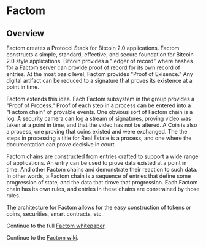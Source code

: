 Factom
=============

Overview
--------

Factom creates a Protocol Stack for Bitcoin 2.0 applications.  Factom constructs a simple, standard, effective, and secure foundation for Bitcoin 2.0 style applications.  Bitcoin provides a "ledger of record" where hashes for a Factom server can provide proof of record for its own record of entries. At the most basic level, Factom provides "Proof of Exisence."  Any digital artifact can be reduced to a signature that proves its existence at a point in time.

Factom extends this idea.  Each Factom subsystem in the group provides a "Proof of Process."  Proof of each step in a process can be entered into a "Factom chain" of provable events.  One obvious sort of Factom chain is a log.  A security camera can log a stream of signatures, proving video was taken at a point in time, and that the video has not be altered.  A Coin is also a process, one proving that coins existed and were exchanged.  The the steps in processing a title for Real Estate is a process, and one where the documentation can prove decisive in court.  

Factom chains are constructed from entries crafted to support a wide range of applications.  An entry can be used to prove data existed at a point in time.  And other Factom chains and demonstrate their reaction to such data.  In other words, a Factom chain is a sequence of entries that define some progression of state, and the data that drove that progression.  Each Factom chain has its own rules, and entries in these chains are constrained by those rules.  

The architecture for Factom allows for the easy construction of tokens or coins, securities, smart contracts, etc.

Continue to the full [Factom whitepaper](https://github.com/NotaryChains/NotaryChainDocs/blob/master/whitepaper.md).  

Continue to the [Factom wiki](https://github.com/NotaryChains/NotaryChainDocs/wiki).
